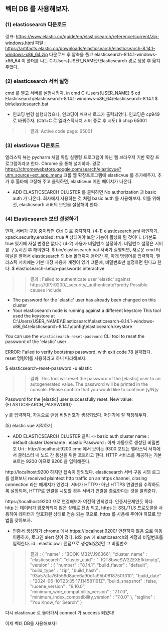 ## 벡터 DB 를 사용해보자.

### (1) elasticsearch 다운로드
링크:  https://www.elastic.co/guide/en/elasticsearch/reference/current/zip-windows.html
파일 : https://artifacts.elastic.co/downloads/elasticsearch/elasticsearch-8.14.1-windows-x86_64.zip 
다운로드 후 압축을 풀고 elasticsearch-8.14.1-windows-x86_64 이 폴더를 
나는 C:\Users\{USER_NAME}\Elasticsearch 경로 생성 후 옮겨 주었다.

### (2) elasticsearch 서버 실행
cmd 를 열고 서버를 실행시키자.
in cmd
C:\Users\{USER_NAME}
$ cd Elasticsearch/elasticsearch-8.14.1-windows-x86_64/elasticsearch-8.14.1
$ bin\elasticsearch.bat

+ 인코딩 변경
실행되었으나, 인코딩이 깨져서 로그가 출력되었다.
인코딩은 cp949 로 바꿔주자. (Ctrl+C 로 엘라스틱서치 서버 종료 후 시도)
$ chcp 65001
>> 결과: Active code page: 65001
>

### (3) elasticvue 다운로드
엘라스틱 뷰는 pycharm 처럼 독립 실행형 프로그램이 아닌 웹 브라우저 기반 확장 프로그램이라고 한다.
Chrome 을 통해 설치하자.
경로 : https://chromewebstore.google.com/search/elasticvue?utm_source=ext_app_menu
크롬 웹 확장프로그램에 elasticvue 를 추가해주자.
추가 후 툴바에 고정해 주고 클릭하면, elasticvue 메인 페이지가 나온다.

+ ADD ELASTICSEARCH CLUSTER 를 클릭하면 No authorization 과 basic auth 가 나온다.
회사에서 사용하는 것 처럼 basic auth 를 사용해보자.
이를 위해선, elasticsearh 서버의 보안을 설정해야 한다.

### (4) Elasticsearch 보안 설정하기
먼저, 서버가 구동 중이라면 Ctrl C 로 중지하자.
(4-1) elasticsearch.yml 확인하기.
xpack.security.enabled: true # 상태여야 보안 기능이 활성화 된 것이다. (기본도 true 였기에 사실 변경은 없다.)
(4-2) 사용자 비밀번호 설정하기.
비밀번호 설정은 서버를 구동시킨 후 해야한다. 
$ bin/elasticsearch.bat
서버가 실행되면, 새로운 cmd 터미널을 열어서 elasticsearch 의 bin 폴더까지 들어간 후, 아래 명령어를 입력하자.
엘라스틱 서치에는 기본 내장 사용자 계정이 있기 떄문에, 비밀번호만 설정하면 된다고 한다.
$ elasticsearch-setup-passwords interactive
> > 결과 :
> Failed to authenticate user 'elastic' against https://{IP}:9200/_security/_authenticate?pretty
> > Possible causes include:
 * The password for the 'elastic' user has already been changed on this cluster
 * Your elasticsearch node is running against a different keystore
   This tool used the keystore at C:\Users\{USER_NAME}\Elasticsearch\elasticsearch-8.14.1-windows-x86_64\elasticsearch-8.14.1\config\elasticsearch.keystore

You can use the `elasticsearch-reset-password` CLI tool to reset the password of the 'elastic' user


ERROR: Failed to verify bootstrap password, with exit code 78
실패했다. reset 명령어를 사용하라고 하니 따라해보자.

$ elasticsearch-reset-password -u elastic
> > 결과:
> > This tool will reset the password of the [elastic] user to an autogenerated value.
> > The password will be printed in the console.
> > Please confirm that you would like to continue [y/N]y

Password for the [elastic] user successfully reset.
New value: {ELASTICSEARCH_PASSWORD}

y 를 입력하자, 자동으로 랜덤 비밀번호가 생성되었다. 어딘가에 잘 저장해두자. 

(5)  elastic vue 시작하기
+ ADD ELASTICSEARCH CLUSTER 클릭 -> basic auth
cluster name : default cluster
Username : elastic
Password : 아까 자동으로 생성된 비밀번호
Uri : http://localhost:9200
cmd 에서 보이는 9300 포트는 엘라스틱 서치에서 클러스터 내 노드 간 통신을 위한 포트라고 한다.
HTTP 서비스를 제공하는 기본 포트는 9200 이므로 9200 을 입력해준다.

http://localhost:9200
하지만 접속이 안되었다.
elasticsearch 서버 구동 시의 로그를 살펴보니
received plaintext http traffic on an https channel, closing connection 라는 메세지가 있었다.
서버가 HTTP가 아닌 HTTPS 연결만을 수락하도록 설정되어, 
HTTP로 연결을 시도할 경우 서버가 연결을 종료한다는 것을 알려준다.

https://localhost:9200 으로 연결해보자
여전히 안되었다. 인증서문제인듯 하다.
http 는 데이터가 암호화되지 않은 상태로 전송 되고,
https 는 SSL/TLS 프로토콜을 사용하여 데이터가 암호화된 상태로 전송 되는 것으로,
https 를 사용해 주어야 하므로 방법을 찾아보자.

+ 인증서 생성하기
chrome 에서 https://localhost:9200/ 안전하지 않음 으로 이동
이동하자, 로그인 alert 창이 떴다. id와 pw 에 elasticsearch의 계정과 비밀번호를 입력한다.
id : elastic
pw : 랜덤으로 생성되었었던 그 비밀번호

> > 결과 :
> > {
  "name" : "BOOK-MB2VJ96366",
  "cluster_name" : "elasticsearch",
  "cluster_uuid" : "-fQT8bwcSW2ZEXEfkkmytg",
  "version" : {
    "number" : "8.14.1",
    "build_flavor" : "default",
    "build_type" : "zip",
    "build_hash" : "93a57a1a76f556d8aee6a90d1a95b06187501310",
    "build_date" : "2024-06-10T23:35:17.114581191Z",
    "build_snapshot" : false,
    "lucene_version" : "9.10.0",
    "minimum_wire_compatibility_version" : "7.17.0",
    "minimum_index_compatibility_version" : "7.0.0"
  },
  "tagline" : "You Know, for Search"
> > }

다시 elasticvue 로 돌아가서 connect 가 success 되었다!

이제 벡터 DB를 사용해보자!